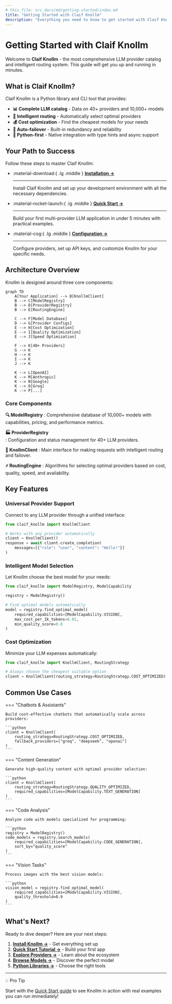 ```yaml
---
# this_file: src_docs/md/getting-started/index.md
title: "Getting Started with Claif Knollm"
description: "Everything you need to know to get started with Claif Knollm - from installation to your first application."
---
```


# Getting Started with Claif Knollm

Welcome to **Claif Knollm** - the most comprehensive LLM provider catalog and intelligent routing system. This guide will get you up and running in minutes.

## What is Claif Knollm?

Claif Knollm is a Python library and CLI tool that provides:

- **📊 Complete LLM catalog** - Data on 40+ providers and 10,000+ models
- **🧠 Intelligent routing** - Automatically select optimal providers
- **💰 Cost optimization** - Find the cheapest models for your needs
- **🔄 Auto-failover** - Built-in redundancy and reliability
- **🐍 Python-first** - Native integration with type hints and async support

## Your Path to Success

Follow these steps to master Claif Knollm:

<div class="grid cards" markdown>

-   :material-download:{ .lg .middle } **[Installation →](installation.md)**

    ---

    Install Claif Knollm and set up your development environment with all the necessary dependencies.

-   :material-rocket-launch:{ .lg .middle } **[Quick Start →](quickstart.md)**

    ---

    Build your first multi-provider LLM application in under 5 minutes with practical examples.

-   :material-cog:{ .lg .middle } **[Configuration →](configuration.md)**

    ---

    Configure providers, set up API keys, and customize Knollm for your specific needs.

</div>

## Architecture Overview

Knollm is designed around three core components:

```mermaid
graph TD
    A[Your Application] --> B[KnollmClient]
    B --> C[ModelRegistry]
    B --> D[ProviderRegistry]
    B --> E[RoutingEngine]
    
    C --> F[Model Database]
    D --> G[Provider Configs]
    E --> H[Cost Optimization]
    E --> I[Quality Optimization]
    E --> J[Speed Optimization]
    
    F --> K[40+ Providers]
    G --> K
    H --> K
    I --> K
    J --> K
    
    K --> L[OpenAI]
    K --> M[Anthropic]
    K --> N[Google]
    K --> O[Groq]
    K --> P[...]
```

### Core Components

**🔍 ModelRegistry**
: Comprehensive database of 10,000+ models with capabilities, pricing, and performance metrics.

**🏭 ProviderRegistry**  
: Configuration and status management for 40+ LLM providers.

**🧭 KnollmClient**
: Main interface for making requests with intelligent routing and failover.

**⚡ RoutingEngine**
: Algorithms for selecting optimal providers based on cost, quality, speed, and availability.

## Key Features

### Universal Provider Support

Connect to any LLM provider through a unified interface:

```python
from claif_knollm import KnollmClient

# Works with any provider automatically
client = KnollmClient()
response = await client.create_completion(
    messages=[{"role": "user", "content": "Hello!"}]
)
```

### Intelligent Model Selection

Let Knollm choose the best model for your needs:

```python
from claif_knollm import ModelRegistry, ModelCapability

registry = ModelRegistry()

# Find optimal models automatically
model = registry.find_optimal_model(
    required_capabilities=[ModelCapability.VISION],
    max_cost_per_1k_tokens=0.01,
    min_quality_score=0.8
)
```

### Cost Optimization

Minimize your LLM expenses automatically:

```python
from claif_knollm import KnollmClient, RoutingStrategy

# Always choose the cheapest suitable option
client = KnollmClient(routing_strategy=RoutingStrategy.COST_OPTIMIZED)
```

## Common Use Cases

=== "Chatbots & Assistants"

    Build cost-effective chatbots that automatically scale across providers:
    
    ```python
    client = KnollmClient(
        routing_strategy=RoutingStrategy.COST_OPTIMIZED,
        fallback_providers=["groq", "deepseek", "openai"]
    )
    ```

=== "Content Generation"

    Generate high-quality content with optimal provider selection:
    
    ```python
    client = KnollmClient(
        routing_strategy=RoutingStrategy.QUALITY_OPTIMIZED,
        required_capabilities=[ModelCapability.TEXT_GENERATION]
    )
    ```

=== "Code Analysis"

    Analyze code with models specialized for programming:
    
    ```python
    registry = ModelRegistry()
    code_models = registry.search_models(
        required_capabilities=[ModelCapability.CODE_GENERATION],
        sort_by="quality_score"
    )
    ```

=== "Vision Tasks"

    Process images with the best vision models:
    
    ```python
    vision_model = registry.find_optimal_model(
        required_capabilities=[ModelCapability.VISION],
        quality_threshold=0.9
    )
    ```

## What's Next?

Ready to dive deeper? Here are your next steps:

1. **[Install Knollm →](installation.md)** - Get everything set up
2. **[Quick Start Tutorial →](quickstart.md)** - Build your first app
3. **[Explore Providers →](../providers/)** - Learn about the ecosystem
4. **[Browse Models →](../models/)** - Discover the perfect model
5. **[Python Libraries →](../libraries/)** - Choose the right tools

---

<div class="admonition tip">
<p class="admonition-title">💡 Pro Tip</p>
<p>Start with the <a href="quickstart/">Quick Start guide</a> to see Knollm in action with real examples you can run immediately!</p>
</div>